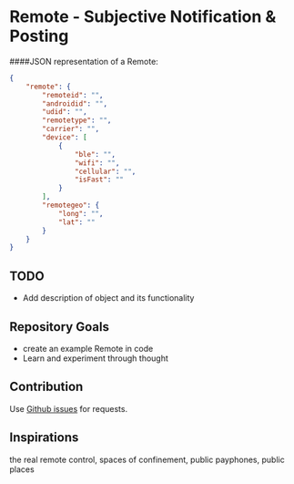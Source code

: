 Remote - Subjective Notification & Posting
======

####JSON representation of a Remote:

```json
{
    "remote": {
        "remoteid": "",
        "androidid": "",
        "udid": "",
        "remotetype": "",
        "carrier": "",
        "device": [
            {
                "ble": "",
                "wifi": "",
                "cellular": "",
                "isFast": ""
            }
        ],
        "remotegeo": {
            "long": "",
            "lat": ""
        }
    }
}
```

TODO
------------
* Add description of object and its functionality


Repository Goals
------------
* create an example Remote in code
* Learn and experiment through thought


Contribution
------------

Use [Github issues](https://github.com/projectL/Remote/issues) for requests.


Inspirations
------------
the real remote control, spaces of confinement, public payphones, public places
